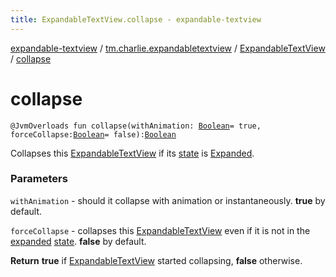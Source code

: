 ```yaml
---
title: ExpandableTextView.collapse - expandable-textview
---
```


[expandable-textview](../../index.html) / [tm.charlie.expandabletextview](../index.html) / [ExpandableTextView](index.html) / [collapse](.)

# collapse

`@JvmOverloads fun collapse(withAnimation: `[`Boolean`](https://kotlinlang.org/api/latest/jvm/stdlib/kotlin/-boolean/index.html)` = true, forceCollapse: `[`Boolean`](https://kotlinlang.org/api/latest/jvm/stdlib/kotlin/-boolean/index.html)` = false): `[`Boolean`](https://kotlinlang.org/api/latest/jvm/stdlib/kotlin/-boolean/index.html)

Collapses this [ExpandableTextView](index.html) if its [state](state.html) is [Expanded](-state/-expanded.html).

### Parameters

`withAnimation` - should it collapse with animation or instantaneously. **true** by default.

`forceCollapse` - collapses this [ExpandableTextView](index.html) even if it is not in
the [expanded](-state/-expanded.html) [state](state.html). **false** by default.

**Return**
**true** if [ExpandableTextView](index.html) started collapsing, **false** otherwise.


